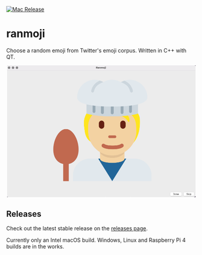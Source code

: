 [![Mac Release](https://github.com/gnerkus/art-prompt/actions/workflows/build.yml/badge.svg)](https://github.com/gnerkus/art-prompt/actions/workflows/build.yml)

# ranmoji

Choose a random emoji from Twitter's emoji corpus. Written in C++ with QT.

<p align="center">
<img src="./images/ranmoji_screenshot.png" alt="Screenshot Ranmoji" width="500"/>
</p>

## Releases
Check out the latest stable release on the [releases page](https://github.com/gnerkus/art-prompt/releases).

Currently only an Intel macOS build. Windows, Linux and Raspberry Pi 4 builds are in the works.
